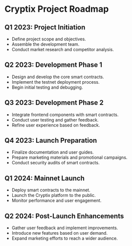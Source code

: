 # Cryptix Project Roadmap

## Q1 2023: Project Initiation
- Define project scope and objectives.
- Assemble the development team.
- Conduct market research and competitor analysis.

## Q2 2023: Development Phase 1
- Design and develop the core smart contracts.
- Implement the testnet deployment process.
- Begin initial testing and debugging.

## Q3 2023: Development Phase 2
- Integrate frontend components with smart contracts.
- Conduct user testing and gather feedback.
- Refine user experience based on feedback.

## Q4 2023: Launch Preparation
- Finalize documentation and user guides.
- Prepare marketing materials and promotional campaigns.
- Conduct security audits of smart contracts.

## Q1 2024: Mainnet Launch
- Deploy smart contracts to the mainnet.
- Launch the Cryptix platform to the public.
- Monitor performance and user engagement.

## Q2 2024: Post-Launch Enhancements
- Gather user feedback and implement improvements.
- Introduce new features based on user demand.
- Expand marketing efforts to reach a wider audience.

